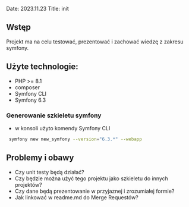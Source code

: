 Date: 2023.11.23
Title: init

## Wstęp

Projekt ma na celu testować, prezentować i zachować wiedzę z zakresu symfony.

## Użyte technologie:

- PHP >= 8.1
- composer
- Symfony CLI
- Symfony 6.3

### Generowanie szkieletu symfony

- w konsoli użyto komendy Symfony CLI

```bash
 symfony new new_symfony --version="6.3.*" --webapp
```

## Problemy i obawy

- Czy unit testy będą działać?
- Czy będzie można użyć tego projektu jako szkieletu do innych projektów?
- Czy dane będą prezentowanie w przyjaznej i zrozumiałej formie?
- Jak linkować w readme.md do Merge Requestów?